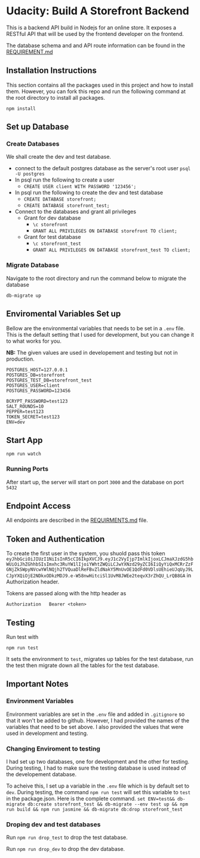 # Udacity: Build A Storefront Backend

This is a backend API build in Nodejs for an online store. It exposes a RESTful API that will be used by the frontend developer on the frontend. 

The database schema and and API route information can be found in the [REQUIREMENT.md](REQUIREMENTS.md) 

## Installation Instructions
This section contains all the packages used in this project and how to install them. However, you can fork this repo and run the following command at the root directory to install all packages.

`npm install`

## Set up Database
### Create Databases
We shall create the dev and test database.

- connect to the default postgres database as the server's root user `psql -U postgres`
- In psql run the following to create a user 
    - `CREATE USER client WITH PASSWORD '123456';`
- In psql run the following to create the dev and test database
    - `CREATE DATABASE storefront;`
    - `CREATE DATABASE storefront_test;`
- Connect to the databases and grant all privileges
    - Grant for dev database
        - `\c storefront`
        - `GRANT ALL PRIVILEGES ON DATABASE storefront TO client;`
    - Grant for test database
        - `\c storefront_test`
        - `GRANT ALL PRIVILEGES ON DATABASE storefront_test TO client;`

### Migrate Database
Navigate to the root directory and run the command below to migrate the database 

`db-migrate up`

## Enviromental Variables Set up
Bellow are the environmental variables that needs to be set in a `.env` file. This is the default setting that I used for development, but you can change it to what works for you. 

**NB:** The given values are used in developement and testing but not in production. 
```
POSTGRES_HOST=127.0.0.1
POSTGRES_DB=storefront
POSTGRES_TEST_DB=storefront_test
POSTGRES_USER=client
POSTGRES_PASSWORD=123456

BCRYPT_PASSWORD=test123
SALT_ROUNDS=10
PEPPER=test123
TOKEN_SECRET=test123 
ENV=dev 
```

## Start App
`npm run watch`

### Running Ports 
After start up, the server will start on port `3000` and the database on port `5432`

## Endpoint Access
All endpoints are described in the [REQUIRMENTS.md](REQUIRMENTS.md) file. 

## Token and Authentication
To create the first user in the system, you shuold pass this token `eyJhbGciOiJIUzI1NiIsInR5cCI6IkpXVCJ9.eyJ1c2VyIjp7ImlkIjoxLCJmaXJzdG5hbWUiOiJhZGhhbSIsImxhc3RuYW1lIjoiYWhtZWQiLCJwYXNzd29yZCI6IiQyYiQxMCRrZzFGNjZkSWpyNVcwYWlNQjh2TVQuaDlReFBvZldNakY5MnUvOE1QdFd0VDlsUEhieUJqUyJ9LCJpYXQiOjE2NDkxODkzMDJ9.e-W58nwHitciSl1UvM8JWEe2teqvX3rZhQU_LrQB8GA` in Authorization header.

Tokens are passed along with the http header as 
```
Authorization   Bearer <token>
```

## Testing
Run test with 

`npm run test`

It sets the environment to `test`, migrates up tables for the test database, run the test then migrate down all the tables for the test database. 


## Important Notes 

### Environment Variables
Environment variables are set in the `.env` file and added in `.gitignore` so that it won't be added to github. However, I had provided the names of the variables that need to be set above. I also provided the values that were used in development and testing. 


### Changing Enviroment to testing 
I had set up two databases, one for development and the other for testing. During testing, I had to make sure the testing database is used instead of the developement database. 

To acheive this, I set up a variable in the `.env` file which is by default set to `dev`. During testing, the command `npm run test` will set this variable to `test` in the package.json. Here is the complete command.
`set ENV=test&& db-migrate db:create storefront_test && db-migrate --env test up && npm run build && npm run jasmine && db-migrate db:drop storefront_test`


### Droping dev and test databases

Run `npm run drop_test` to drop the test database.

Run `npm run drop_dev` to drop the dev database.
